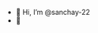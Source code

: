 - 👋 Hi, I’m @sanchay-22
- 👀


<!---
sanchay-22/sanchay-22 is a ✨ special ✨ repository because its `README.md` (this file) appears on your GitHub profile.
You can click the Preview link to take a look at your changes.
--->

